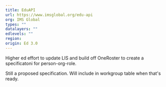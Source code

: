 ```yaml
---
title: EduAPI
url: https://www.imsglobal.org/edu-api
org: IMS Global
types: ""
datalayers: ""
edlevels: ""
region:
origin: Ed 3.0
---
```

Higher ed effort to update LIS and build off OneRoster to create a specificatoni for person-org-role.

Still a proposed specification. Will include in workgroup table when that's ready.
